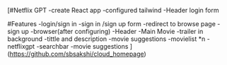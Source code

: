 [#Netflix GPT
-create React app
-configured tailwind
-Header 
login form



#Features
-login/sign in
    -sign in /sign up form 
    -redirect to browse page
    -sign up
-browser(after configuring)
    -Header
    -Main Movie
        -trailer in background 
        -tittle and description
        -movie suggestions 
            -movielist *n
-netflixgpt
    -searchbar
    -movie suggestions
](https://github.com/sbsakshi/cloud_homepage)
